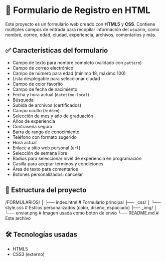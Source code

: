  # 📝 Formulario de Registro en HTML

Este proyecto es un formulario web creado con **HTML5** y **CSS**. Contiene múltiples campos de entrada para recopilar información del usuario, como nombre, correo, edad, ciudad, experiencia, archivos, comentarios y más.

## ✅ Características del formulario

- Campo de texto para nombre completo (validado con `pattern`)
- Campo de correo electrónico
- Campo de número para edad (mínimo 18, máximo 100)
- Lista desplegable para seleccionar ciudad
- Campo de color favorito
- Campo de fecha de nacimiento
- Fecha y hora actual (`datetime-local`)
- Búsqueda 
- Subida de archivos (certificados)
- Campo oculto (`hidden`)
- Selección de mes y año de graduación
- Años de experiencia 
- Contraseña segura
- Barra de rango de conocimiento
- Teléfono con formato sugerido
- Hora actual
- Enlace a sitio web personal (`url`)
- Selección de semana libre
- Radios para seleccionar nivel de experiencia en programación
- Casilla para aceptar términos y condiciones
- Área de texto para comentarios
- Botones personalizados:  cancelar

## 📁 Estructura del proyecto

/FORMULARIOS/
│
├── index.html # Formulario principal
├── _css/
│ └── style.css # Estilos personalizados (color, diseño, espaciado)
├── _img/
│ └── enviar.png # Imagen usada como botón de envío
└── README.md # Este archivo

## 🛠️ Tecnologías usadas

- HTML5
- CSS3 (externo)
